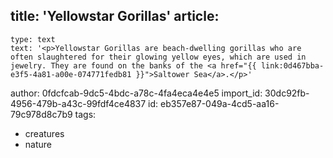 title: 'Yellowstar Gorillas'
article:
  -
    type: text
    text: '<p>Yellowstar Gorillas are beach-dwelling gorillas who are often slaughtered for their glowing yellow eyes, which are used in jewelry. They are found on the banks of the <a href="{{ link:0d467bba-e3f5-4a81-a00e-074771fedb81 }}">Saltower Sea</a>.</p>'
author: 0fdcfcab-9dc5-4bdc-a78c-4fa4eca4e4e5
import_id: 30dc92fb-4956-479b-a43c-99fdf4ce4837
id: eb357e87-049a-4cd5-aa16-79c978d8c7b9
tags:
  - creatures
  - nature
